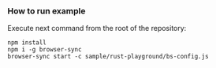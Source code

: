 ### How to run example

Execute next command from the root of the repository:
```
npm install
npm i -g browser-sync
browser-sync start -c sample/rust-playground/bs-config.js
```